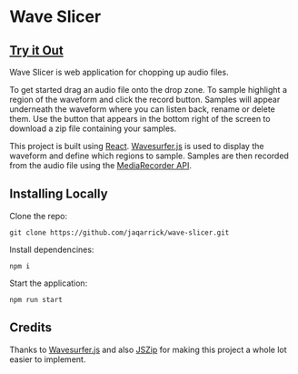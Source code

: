 # Wave Slicer
## [Try it Out](https://wave-slicer.netlify.app/)


Wave Slicer is web application for chopping up audio files. 

To get started drag an audio file onto the drop zone. To sample highlight a region of the waveform and click the record button. Samples will appear underneath the waveform where you can listen back, rename or delete them. Use the button that appears in the bottom right of the screen to download a zip file containing your samples.

This project is built using [React](https://reactjs.org/). [Wavesurfer.js](https://wavesurfer-js.org/) is used to display the waveform and define which regions to sample. Samples are then recorded from the audio file using the [MediaRecorder API](https://developer.mozilla.org/en-US/docs/Web/API/MediaRecorder).

## Installing Locally

Clone the repo:

    git clone https://github.com/jaqarrick/wave-slicer.git
Install dependencines:

    npm i
Start the application:

    npm run start

## Credits

Thanks to [Wavesurfer.js](https://wavesurfer-js.org/) and also [JSZip](https://stuk.github.io/jszip/) for making this project a whole lot easier to implement.